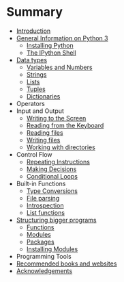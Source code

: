 # Summary

* [Introduction](README.md)
* [General Information on Python 3](background_info.md)
  * [Installing Python](installing_python.md)
  * [The IPython Shell](ipython_shell.md)
* [Data types](data_types_in_python.md)
  * [Variables and Numbers](variables_numbers.md)
  * [Strings](variables_strings.md)
  * [Lists](lists.md)
  * [Tuples](tuples.md)
  * [Dictionaries](dictionaries.md)
* Operators
* Input and Output
  * [Writing to the Screen](print.md)
  * [Reading from the Keyboard](input.md)
  * [Reading files](reading_files.md)
  * [Writing files](writing_files.md)
  * [Working with directories](os.md)
* Control Flow
  * [Repeating Instructions](for_loops.md)
  * [Making Decisions](if.md)
  * [Conditional Loops](while.md)
* Built-in Functions
  * [Type Conversions](type_conversions.md)
  * [File parsing](parsing_files.md)
  * [Introspection](introspection.md)
  * [List functions](builtin_functions.md)
* [Structuring bigger programs](structuring_programs.md)
  * [Functions](functions.md)
  * [Modules](modules.md)
  * [Packages](packages.md)
  * [Installing Modules](installing_modules.md)
* Programming Tools
* [Recommended books and websites](literature.md)
* [Acknowledgements](acknowledgements.md)

